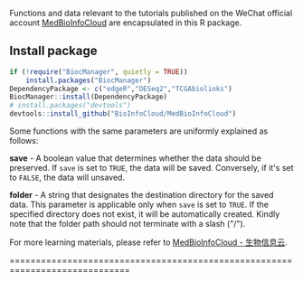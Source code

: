 Functions and data relevant to the tutorials published on the WeChat official account  [MedBioInfoCloud](https://github.com/BioInfoCloud/MedBioInfoCloud) are encapsulated in this R package. 

## Install package

```R
if (!require("BiocManager", quietly = TRUE))
    install.packages("BiocManager")
DependencyPackage <- c("edgeR","DESeq2","TCGAbiolinks")
BiocManager::install(DependencyPackage)
# install.packages("devtools")
devtools::install_github("BioInfoCloud/MedBioInfoCloud")
```

Some functions with the same parameters are uniformly explained as follows:

**save** - A boolean value that determines whether the data should be preserved. If `save` is set to `TRUE`, the data will be  saved. Conversely, if it's set to `FALSE`, the data will unsaved.

**folder** - A string that designates the destination directory for the saved data. This parameter is applicable only when `save` is set to `TRUE`. If the specified directory does not exist, it will be automatically created. Kindly note that the folder path should not terminate with a slash ("/").

For more learning materials, please refer to [MedBioInfoCloud - 生物信息云](https://bioinfocloud.github.io/note/WeChatOfficialAccount/MedBioInfoCloud/).

=============================================================================
